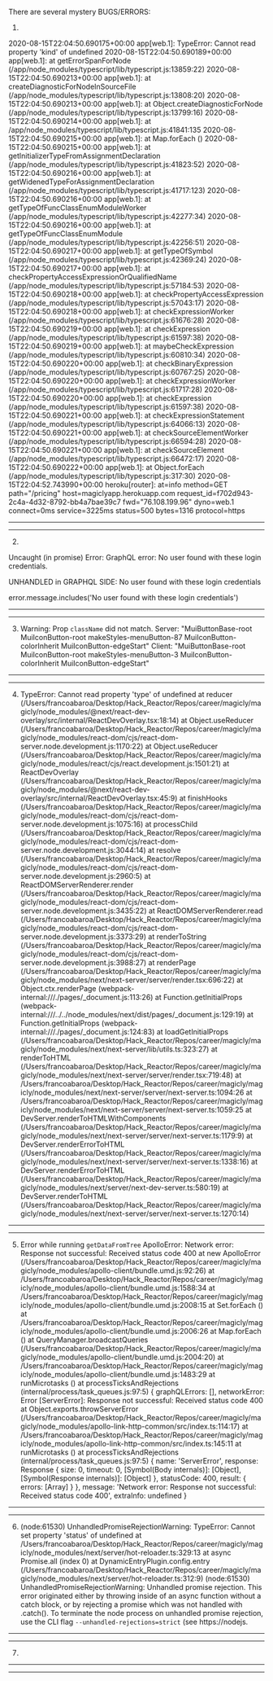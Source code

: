 There are several mystery BUGS/ERRORS:


1)

2020-08-15T22:04:50.690175+00:00 app[web.1]: TypeError: Cannot read property 'kind' of undefined
2020-08-15T22:04:50.690189+00:00 app[web.1]: at getErrorSpanForNode (/app/node_modules/typescript/lib/typescript.js:13859:22)
2020-08-15T22:04:50.690213+00:00 app[web.1]: at createDiagnosticForNodeInSourceFile (/app/node_modules/typescript/lib/typescript.js:13808:20)
2020-08-15T22:04:50.690213+00:00 app[web.1]: at Object.createDiagnosticForNode (/app/node_modules/typescript/lib/typescript.js:13799:16)
2020-08-15T22:04:50.690214+00:00 app[web.1]: at /app/node_modules/typescript/lib/typescript.js:41841:135
2020-08-15T22:04:50.690215+00:00 app[web.1]: at Map.forEach (<anonymous>)
2020-08-15T22:04:50.690215+00:00 app[web.1]: at getInitializerTypeFromAssignmentDeclaration (/app/node_modules/typescript/lib/typescript.js:41823:52)
2020-08-15T22:04:50.690216+00:00 app[web.1]: at getWidenedTypeForAssignmentDeclaration (/app/node_modules/typescript/lib/typescript.js:41717:123)
2020-08-15T22:04:50.690216+00:00 app[web.1]: at getTypeOfFuncClassEnumModuleWorker (/app/node_modules/typescript/lib/typescript.js:42277:34)
2020-08-15T22:04:50.690216+00:00 app[web.1]: at getTypeOfFuncClassEnumModule (/app/node_modules/typescript/lib/typescript.js:42256:51)
2020-08-15T22:04:50.690217+00:00 app[web.1]: at getTypeOfSymbol (/app/node_modules/typescript/lib/typescript.js:42369:24)
2020-08-15T22:04:50.690217+00:00 app[web.1]: at checkPropertyAccessExpressionOrQualifiedName (/app/node_modules/typescript/lib/typescript.js:57184:53)
2020-08-15T22:04:50.690218+00:00 app[web.1]: at checkPropertyAccessExpression (/app/node_modules/typescript/lib/typescript.js:57043:17)
2020-08-15T22:04:50.690218+00:00 app[web.1]: at checkExpressionWorker (/app/node_modules/typescript/lib/typescript.js:61676:28)
2020-08-15T22:04:50.690219+00:00 app[web.1]: at checkExpression (/app/node_modules/typescript/lib/typescript.js:61597:38)
2020-08-15T22:04:50.690219+00:00 app[web.1]: at maybeCheckExpression (/app/node_modules/typescript/lib/typescript.js:60810:34)
2020-08-15T22:04:50.690220+00:00 app[web.1]: at checkBinaryExpression (/app/node_modules/typescript/lib/typescript.js:60767:25)
2020-08-15T22:04:50.690220+00:00 app[web.1]: at checkExpressionWorker (/app/node_modules/typescript/lib/typescript.js:61717:28)
2020-08-15T22:04:50.690220+00:00 app[web.1]: at checkExpression (/app/node_modules/typescript/lib/typescript.js:61597:38)
2020-08-15T22:04:50.690221+00:00 app[web.1]: at checkExpressionStatement (/app/node_modules/typescript/lib/typescript.js:64066:13)
2020-08-15T22:04:50.690221+00:00 app[web.1]: at checkSourceElementWorker (/app/node_modules/typescript/lib/typescript.js:66594:28)
2020-08-15T22:04:50.690221+00:00 app[web.1]: at checkSourceElement (/app/node_modules/typescript/lib/typescript.js:66472:17)
2020-08-15T22:04:50.690222+00:00 app[web.1]: at Object.forEach (/app/node_modules/typescript/lib/typescript.js:317:30)
2020-08-15T22:04:52.743990+00:00 heroku[router]: at=info method=GET path="/pricing" host=magiclyapp.herokuapp.com request_id=f702d943-2c4a-4d32-8792-bb4a7bae39c7 fwd="76.108.199.96" dyno=web.1 connect=0ms service=3225ms status=500 bytes=1316 protocol=https

---------------------------------------------------------------------------
---------------------------------------------------------------------------

2)

Uncaught (in promise) Error: GraphQL error: No user found with these login credentials.

UNHANDLED in GRAPHQL SIDE: No user found with these login credentials

error.message.includes('No user found with these login credentials')

---------------------------------------------------------------------------
---------------------------------------------------------------------------

3) Warning: Prop `className` did not match. Server: "MuiButtonBase-root MuiIconButton-root makeStyles-menuButton-87 MuiIconButton-colorInherit MuiIconButton-edgeStart" Client: "MuiButtonBase-root MuiIconButton-root makeStyles-menuButton-3 MuiIconButton-colorInherit MuiIconButton-edgeStart"

---------------------------------------------------------------------------
---------------------------------------------------------------------------

4) TypeError: Cannot read property 'type' of undefined
    at reducer (/Users/francoabaroa/Desktop/Hack_Reactor/Repos/career/magicly/magicly/node_modules/@next/react-dev-overlay/src/internal/ReactDevOverlay.tsx:18:14)
    at Object.useReducer (/Users/francoabaroa/Desktop/Hack_Reactor/Repos/career/magicly/magicly/node_modules/react-dom/cjs/react-dom-server.node.development.js:1170:22)
    at Object.useReducer (/Users/francoabaroa/Desktop/Hack_Reactor/Repos/career/magicly/magicly/node_modules/react/cjs/react.development.js:1501:21)
    at ReactDevOverlay (/Users/francoabaroa/Desktop/Hack_Reactor/Repos/career/magicly/magicly/node_modules/@next/react-dev-overlay/src/internal/ReactDevOverlay.tsx:45:9)
    at finishHooks (/Users/francoabaroa/Desktop/Hack_Reactor/Repos/career/magicly/magicly/node_modules/react-dom/cjs/react-dom-server.node.development.js:1075:16)
    at processChild (/Users/francoabaroa/Desktop/Hack_Reactor/Repos/career/magicly/magicly/node_modules/react-dom/cjs/react-dom-server.node.development.js:3044:14)
    at resolve (/Users/francoabaroa/Desktop/Hack_Reactor/Repos/career/magicly/magicly/node_modules/react-dom/cjs/react-dom-server.node.development.js:2960:5)
    at ReactDOMServerRenderer.render (/Users/francoabaroa/Desktop/Hack_Reactor/Repos/career/magicly/magicly/node_modules/react-dom/cjs/react-dom-server.node.development.js:3435:22)
    at ReactDOMServerRenderer.read (/Users/francoabaroa/Desktop/Hack_Reactor/Repos/career/magicly/magicly/node_modules/react-dom/cjs/react-dom-server.node.development.js:3373:29)
    at renderToString (/Users/francoabaroa/Desktop/Hack_Reactor/Repos/career/magicly/magicly/node_modules/react-dom/cjs/react-dom-server.node.development.js:3988:27)
    at renderPage (/Users/francoabaroa/Desktop/Hack_Reactor/Repos/career/magicly/magicly/node_modules/next/next-server/server/render.tsx:696:22)
    at Object.ctx.renderPage (webpack-internal:///./pages/_document.js:113:26)
    at Function.getInitialProps (webpack-internal:///../../node_modules/next/dist/pages/_document.js:129:19)
    at Function.getInitialProps (webpack-internal:///./pages/_document.js:124:83)
    at loadGetInitialProps (/Users/francoabaroa/Desktop/Hack_Reactor/Repos/career/magicly/magicly/node_modules/next/next-server/lib/utils.ts:323:27)
    at renderToHTML (/Users/francoabaroa/Desktop/Hack_Reactor/Repos/career/magicly/magicly/node_modules/next/next-server/server/render.tsx:719:48)
    at /Users/francoabaroa/Desktop/Hack_Reactor/Repos/career/magicly/magicly/node_modules/next/next-server/server/next-server.ts:1094:26
    at /Users/francoabaroa/Desktop/Hack_Reactor/Repos/career/magicly/magicly/node_modules/next/next-server/server/next-server.ts:1059:25
    at DevServer.renderToHTMLWithComponents (/Users/francoabaroa/Desktop/Hack_Reactor/Repos/career/magicly/magicly/node_modules/next/next-server/server/next-server.ts:1179:9)
    at DevServer.renderErrorToHTML (/Users/francoabaroa/Desktop/Hack_Reactor/Repos/career/magicly/magicly/node_modules/next/next-server/server/next-server.ts:1338:16)
    at DevServer.renderErrorToHTML (/Users/francoabaroa/Desktop/Hack_Reactor/Repos/career/magicly/magicly/node_modules/next/server/next-dev-server.ts:580:19)
    at DevServer.renderToHTML (/Users/francoabaroa/Desktop/Hack_Reactor/Repos/career/magicly/magicly/node_modules/next/next-server/server/next-server.ts:1270:14)

---------------------------------------------------------------------------
---------------------------------------------------------------------------

5) Error while running `getDataFromTree` ApolloError: Network error: Response not successful: Received status code 400
    at new ApolloError (/Users/francoabaroa/Desktop/Hack_Reactor/Repos/career/magicly/magicly/node_modules/apollo-client/bundle.umd.js:92:26)
    at /Users/francoabaroa/Desktop/Hack_Reactor/Repos/career/magicly/magicly/node_modules/apollo-client/bundle.umd.js:1588:34
    at /Users/francoabaroa/Desktop/Hack_Reactor/Repos/career/magicly/magicly/node_modules/apollo-client/bundle.umd.js:2008:15
    at Set.forEach (<anonymous>)
    at /Users/francoabaroa/Desktop/Hack_Reactor/Repos/career/magicly/magicly/node_modules/apollo-client/bundle.umd.js:2006:26
    at Map.forEach (<anonymous>)
    at QueryManager.broadcastQueries (/Users/francoabaroa/Desktop/Hack_Reactor/Repos/career/magicly/magicly/node_modules/apollo-client/bundle.umd.js:2004:20)
    at /Users/francoabaroa/Desktop/Hack_Reactor/Repos/career/magicly/magicly/node_modules/apollo-client/bundle.umd.js:1483:29
    at runMicrotasks (<anonymous>)
    at processTicksAndRejections (internal/process/task_queues.js:97:5) {
  graphQLErrors: [],
  networkError: Error [ServerError]: Response not successful: Received status code 400
      at Object.exports.throwServerError (/Users/francoabaroa/Desktop/Hack_Reactor/Repos/career/magicly/magicly/node_modules/apollo-link-http-common/src/index.ts:114:17)
      at /Users/francoabaroa/Desktop/Hack_Reactor/Repos/career/magicly/magicly/node_modules/apollo-link-http-common/src/index.ts:145:11
      at runMicrotasks (<anonymous>)
      at processTicksAndRejections (internal/process/task_queues.js:97:5) {
    name: 'ServerError',
    response: Response {
      size: 0,
      timeout: 0,
      [Symbol(Body internals)]: [Object],
      [Symbol(Response internals)]: [Object]
    },
    statusCode: 400,
    result: { errors: [Array] }
  },
  message: 'Network error: Response not successful: Received status code 400',
  extraInfo: undefined
}

---------------------------------------------------------------------------
---------------------------------------------------------------------------

6) (node:61530) UnhandledPromiseRejectionWarning: TypeError: Cannot set property 'status' of undefined
    at /Users/francoabaroa/Desktop/Hack_Reactor/Repos/career/magicly/magicly/node_modules/next/server/hot-reloader.ts:329:13
    at async Promise.all (index 0)
    at DynamicEntryPlugin.config.entry (/Users/francoabaroa/Desktop/Hack_Reactor/Repos/career/magicly/magicly/node_modules/next/server/hot-reloader.ts:312:9)
(node:61530) UnhandledPromiseRejectionWarning: Unhandled promise rejection. This error originated either by throwing inside of an async function without a catch block, or by rejecting a promise which was not handled with .catch(). To terminate the node process on unhandled promise rejection, use the CLI flag `--unhandled-rejections=strict` (see https://nodejs.

---------------------------------------------------------------------------
---------------------------------------------------------------------------

7)

---------------------------------------------------------------------------
---------------------------------------------------------------------------


